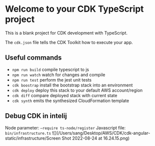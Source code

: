 # Welcome to your CDK TypeScript project

This is a blank project for CDK development with TypeScript.

The `cdk.json` file tells the CDK Toolkit how to execute your app.

## Useful commands

* `npm run build`   compile typescript to js
* `npm run watch`   watch for changes and compile
* `npm run test`    perform the jest unit tests
* `cdk boostrap`    install the bootstrap stack into an environment
* `cdk deploy`      deploy this stack to your default AWS account/region
* `cdk diff`        compare deployed stack with current state
* `cdk synth`       emits the synthesized CloudFormation template

## Debug CDK in intelij
Node parameter: `—require ts-node/register`
Javascript file: `bin/infrastructure.ts`
![](/Users/sang/Desktop/AWS/CDK/cdk-angular-static/infrastructure/Screen Shot 2022-08-24 at 16.24.15.png)
